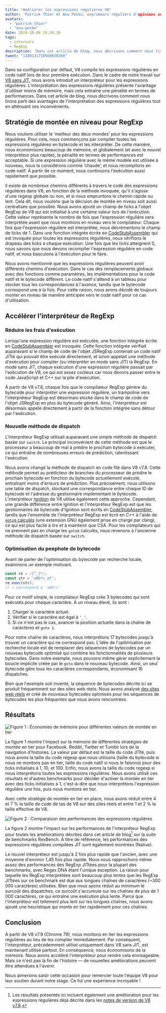 ```yaml
---
title: "Améliorer les expressions régulières V8"
author: 'Patrick Thier et Ana Peško, exprimeurs réguliers d'opinions sur les expressions régulières'
avatars:
  - "patrick-thier"
  - "ana-pesko"
date: 2019-10-04 15:24:16
tags:
  - internals
  - RegExp
description: 'Dans cet article de blog, nous décrivons comment nous tirons parti des avantages de l'interprétation des expressions régulières tout en atténuant ses inconvénients.'
tweet: "1180131710568030208"
---
```

Dans sa configuration par défaut, V8 compile les expressions régulières en code natif lors de leur première exécution. Dans le cadre de notre travail sur [V8 sans JIT](/blog/jitless), nous avons introduit un interpréteur pour les expressions régulières. L'interprétation des expressions régulières présente l'avantage d'utiliser moins de mémoire, mais cela entraîne une pénalité en termes de performances. Dans cet article de blog, nous décrivons comment nous tirons parti des avantages de l'interprétation des expressions régulières tout en atténuant ses inconvénients.

<!--truncate-->
## Stratégie de montée en niveau pour RegExp

Nous voulons utiliser le ‘meilleur des deux mondes’ pour les expressions régulières. Pour cela, nous commençons par compiler toutes les expressions régulières en bytecode et les interpréter. De cette manière, nous économisons beaucoup de mémoire, et globalement (et avec le nouvel interpréteur plus rapide), la pénalité en termes de performances est acceptable. Si une expression régulière avec le même modèle est utilisée à nouveau, nous la considérons comme ‘chaude’, et nous recompilons en code natif. À partir de ce moment, nous continuons l'exécution aussi rapidement que possible.

Il existe de nombreux chemins différents à travers le code des expressions régulières dans V8, en fonction de la méthode invoquée, qu'il s'agisse d'une regexp globale ou non, et si nous empruntons le chemin rapide ou lent. Cela dit, nous voulons que la décision de montée en niveau soit aussi centralisée que possible. Nous avons ajouté un champ de ticks à l'objet RegExp de V8 qui est initialisé à une certaine valeur lors de l'exécution. Cette valeur représente le nombre de fois que l'expression régulière sera interprétée avant que nous montions en niveau vers le compilateur. Chaque fois que l'expression régulière est interprétée, nous décrémentons le champ de ticks de 1. Dans une fonction intégrée écrite en [CodeStubAssembler](/blog/csa) qui est invoquée pour toutes les expressions régulières, nous vérifions le drapeau des ticks à chaque exécution. Une fois que les ticks atteignent 0, nous savons que nous devons recompiler l'expression régulière en code natif, et nous basculons à l'exécution pour le faire.

Nous avons mentionné que les expressions régulières peuvent avoir différents chemins d'exécution. Dans le cas des remplacements globaux avec des fonctions comme paramètres, les implémentations pour le code natif et le bytecode diffèrent. Le code natif s'attend à un tableau pour stocker tous les correspondances à l'avance, tandis que le bytecode correspond une à la fois. Pour cette raison, nous avons décidé de toujours monter en niveau de manière anticipée vers le code natif pour ce cas d'utilisation.

## Accélérer l'interpréteur de RegExp

### Réduire les frais d'exécution

Lorsqu'une expression régulière est exécutée, une fonction intégrée écrite en [CodeStubAssembler](/blog/csa) est invoquée. Cette fonction intégrée vérifiait auparavant si le champ de code de l'objet JSRegExp contenait un code natif JITté qui pouvait être exécuté directement, et sinon appelait une méthode d'exécution pour compiler (ou interpréter en mode sans JIT) la RegExp. En mode sans JIT, chaque exécution d'une expression régulière passait par l'exécution de V8, ce qui est assez coûteux car nous devons passer entre le code JavaScript et C++ sur la pile d'exécution.

À partir de V8 v7.8, chaque fois que le compilateur RegExp génère du bytecode pour interpréter une expression régulière, un trampoline vers l'interpréteur RegExp est désormais stocké dans le champ de code de l'objet JSRegExp en plus du bytecode généré. Ainsi, l'interpréteur est désormais appelé directement à partir de la fonction intégrée sans détour par l'exécution.

### Nouvelle méthode de dispatch

L'interpréteur RegExp utilisait auparavant une simple méthode de dispatch basée sur `switch`. Le principal inconvénient de cette méthode est que le processeur a beaucoup de mal à prédire le prochain bytecode à exécuter, ce qui entraîne de nombreuses erreurs de prédiction, ralentissant l'exécution.

Nous avons changé la méthode de dispatch en code filé dans V8 v7.8. Cette méthode permet au prédicteur de branches du processeur de prédire le prochain bytecode en fonction du bytecode actuellement exécuté, entraînant moins d'erreurs de prédiction. Plus précisément, nous utilisons une table de dispatch, stockant une correspondance entre chaque ID de bytecode et l'adresse du gestionnaire implémentant le bytecode. L'interpréteur [Ignition](/docs/ignition) de V8 utilise également cette approche. Cependant, une grande différence entre Ignition et l'interpréteur RegExp est que les gestionnaires de bytecode d'Ignition sont écrits en [CodeStubAssembler](/blog/csa), tandis que l'ensemble de l'interpréteur RegExp est écrit en C++ à l'aide de [`goto`s calculés](https://gcc.gnu.org/onlinedocs/gcc/Labels-as-Values.html) (une extension GNU également prise en charge par clang), ce qui est plus facile à lire et à maintenir que CSA. Pour les compilateurs qui ne prennent pas en charge les `goto`s calculés, nous revenons à l'ancienne méthode de dispatch basée sur `switch`.

### Optimisation du peephole de bytecode

Avant de parler de l'optimisation du bytecode par recherche locale, examinons un exemple motivant.

```js
const re = /[^_]*/;
const str = 'a0b*c_ef';
re.exec(str);
// → correspond à 'a0b*c'
```

Pour ce motif simple, le compilateur RegExp crée 3 bytecodes qui sont exécutés pour chaque caractère. À un niveau élevé, ils sont :

1. Charger le caractère actuel.
1. Vérifier si le caractère est égal à `'_'`.
1. Si ce n'est pas le cas, avancer la position actuelle dans la chaîne de caractères et `goto 1`.

Pour notre chaîne de caractères, nous interprétons 17 bytecodes jusqu'à trouver un caractère qui ne correspond pas. L'idée de l'optimisation par recherche locale est de remplacer des séquences de bytecodes par un nouveau bytecode optimisé qui combine les fonctionnalités de plusieurs bytecodes. Dans notre exemple, nous pouvons même gérer explicitement la boucle implicite créée par le `goto` dans le nouveau bytecode. Ainsi, un seul bytecode gère tous les caractères correspondants, économisant 16 dispatches.

Bien que l'exemple soit inventé, la séquence de bytecodes décrite ici se produit fréquemment sur des sites web réels. Nous avons analysé [des sites web réels](/blog/real-world-performance) et créé de nouveaux bytecodes optimisés pour les séquences de bytecodes les plus fréquentes que nous avons rencontrées.

## Résultats

![Figure 1 : Économies de mémoire pour différentes valeurs de montée en tier](/_img/regexp-tier-up/results-memory.svg)

La figure 1 montre l'impact sur la mémoire de différentes stratégies de montée en tier pour Facebook, Reddit, Twitter et Tumblr lors de la navigation d'histoires. La valeur par défaut est la taille du code JITté, puis nous avons la taille du code regexp que nous utilisons (taille du bytecode si nous ne montons pas en tier, taille du code natif si nous le faisons) pour des ticks initialisés à 1, 10, et 100. Enfin, nous avons la taille du code regexp si nous interprétons toutes les expressions régulières. Nous avons utilisé ces résultats et d'autres benchmarks pour décider d'activer la montée en tier avec des ticks initialisés à 1, c'est-à-dire que nous interprétons l'expression régulière une fois, puis nous montons en tier.

Avec cette stratégie de montée en tier en place, nous avons réduit entre 4 et 7 % la taille de code de tas de V8 sur des sites réels et entre 1 et 2 % la taille effective de V8.

![Figure 2 : Comparaison des performances des expressions régulières](/_img/regexp-tier-up/results-speed.svg)

La figure 2 montre l'impact sur les performances de l'interpréteur RegExp pour toutes les améliorations décrites dans cet article de blog[^strict-bounds] sur la suite de benchmarks RexBench. À titre de référence, les performances des expressions régulières compilées JIT sont également montrées (Native).

[^strict-bounds]: Les résultats présentés ici incluent également une amélioration pour les expressions régulières déjà décrite dans les [notes de version de V8 v7.8](/blog/v8-release-78#faster-regexp-match-failures).

Le nouvel interpréteur est jusqu'à 2 fois plus rapide que l'ancien, avec une moyenne d'environ 1,45 fois plus rapide. Nous nous rapprochons même assez des performances des RegExp JITtées pour la plupart des benchmarks, avec Regex DNA étant l'unique exception. La raison pour laquelle les RegExp interprétées sont beaucoup plus lentes que les RegExp JITtées sur ce benchmark est due aux longues chaînes de caractères (~300 000 caractères) utilisées. Bien que nous ayons réduit au minimum le surcoût des dispatches, ce surcoût s'accumule sur les chaînes de plus de 1 000 caractères, ce qui entraîne une exécution plus lente. Parce que l'interpréteur est tellement plus lent sur les longues chaînes, nous avons ajouté une heuristique qui monte en tier rapidement pour ces chaînes.

## Conclusion

À partir de V8 v7.9 (Chrome 79), nous montons en tier les expressions régulières au lieu de les compiler immédiatement. Par conséquent, l'interpréteur, précédemment utilisé uniquement dans V8 sans JIT, est maintenant utilisé partout. En conséquence, nous économisons de la mémoire. Nous avons accéléré l'interpréteur pour rendre cela envisageable. Mais ce n'est pas la fin de l'histoire — de nouvelles améliorations peuvent être attendues à l'avenir.

Nous aimerions saisir cette occasion pour remercier toute l'équipe V8 pour leur soutien durant notre stage. Ce fut une expérience incroyable !
